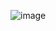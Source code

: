 ![image](https://github.com/BosieIonut/equation-solver-AVL-trees/assets/33691449/216f2664-c1a2-4df9-85bd-ea698827ded9)
